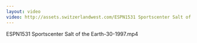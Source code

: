 ```yaml
---
layout: video
video: http://assets.switzerlandwest.com/ESPN1531 Sportscenter Salt of the Earth-30-1997.mp4
---
```

ESPN1531 Sportscenter Salt of the Earth-30-1997.mp4
